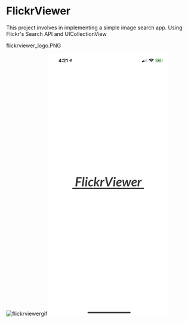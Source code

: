 # FlickrViewer
This project involves in implementing a simple image search app. Using Flickr's Search API and UICollectionView

flickrviewer_logo.PNG

![flickrviewergif](https://user-images.githubusercontent.com/15641201/56233538-22375f00-6038-11e9-99b1-0316c74f9fd5.gif)
<img src="flickrviewer_logo.PNG" height="700">
